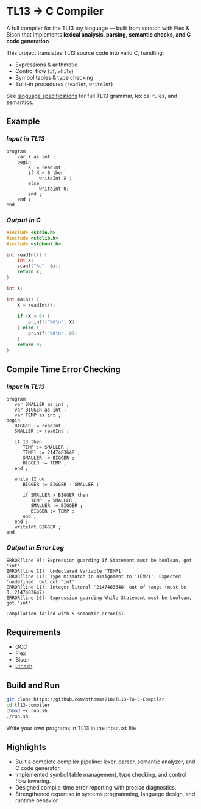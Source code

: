 # TL13 -> C Compiler
A full compiler for the TL13 toy language — built from scratch with Flex & Bison that implements **lexical analysis, parsing, semantic checks, and C code generation** 

This project translates TL13 source code into valid C, handling:
- Expressions & arithmetic
- Control flow (`if`, `while`)
- Symbol tables & type checking
- Built-in procedures (`readInt`, `writeInt`)

See [language specifications](https://github.com/bthomas218/TL13-To-C-Compiler/blob/main/language-specs.md) for full TL13 grammar, lexical rules, and semantics.

## Example
### *Input in TL13*
```tl13
program
    var X as int ;
    begin
        X := readInt ;
        if X > 0 then
            writeInt X ;
        else
            writeInt 0;
        end ;
    end ;
end
```
### *Output in C*
```C
#include <stdio.h>
#include <stdlib.h>
#include <stdbool.h>

int readInt() {
	int x;
	scanf("%d", &x);
	return x;
}

int X;

int main() {
	X = readInt();
	
	if (X > 0) {
		printf("%d\n", X);
	} else {
		printf("%d\n", 0);
	}
	return 0;
}
```

## Compile Time Error Checking
### *Input in TL13*
```tl13
program
   var SMALLER as int ;
   var BIGGER as int ;
   var TEMP as int ;
begin
   BIGGER := readInt ;
   SMALLER := readInt ;

   if 13 then
      TEMP := SMALLER ;
      TEMP1 := 2147483648 ;
      SMALLER := BIGGER ;
      BIGGER := TEMP ;
   end ;

   while 12 do
      BIGGER := BIGGER - SMALLER ;

      if SMALLER > BIGGER then
         TEMP := SMALLER ;
         SMALLER := BIGGER ;
         BIGGER := TEMP ;
      end ;
   end ;
   writeInt BIGGER ;
end
```

### *Output in Error Log*
```pgsql
ERROR[line 9]: Expression guarding If Statement must be boolean, got 'int'
ERROR[line 11]: Undeclared Variable 'TEMP1'
ERROR[line 11]: Type mismatch in assignment to 'TEMP1'. Expected 'undefined' but got 'int'
ERROR[line 11]: Integer literal '2147483648' out of range (must be 0..2147483647)
ERROR[line 16]: Expression guarding While Statement must be boolean, got 'int'

Compilation failed with 5 semantic error(s).
```

## Requirements
- GCC
- Flex
- Bison
- [uthash](https://troydhanson.github.io/uthash/)
## Build and Run
```bash
git clone https://github.com/bthomas218/TL13-To-C-Compiler
cd tl13-compiler
chmod +x run.sh
./run.sh
```
Write your own programs in TL13 in the input.txt file

## Highlights
- Built a complete compiler pipeline: lexer, parser, semantic analyzer, and C code generator.
- Implemented symbol table management, type checking, and control flow lowering.
- Designed compile-time error reporting with precise diagnostics.
- Strengthened expertise in systems programming, language design, and runtime behavior.

